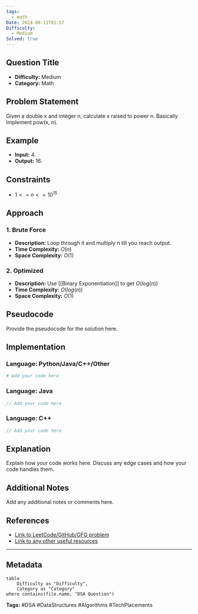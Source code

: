 ```yaml
---
tags:
  - math
Date: 2024-08-11T01:57
Difficulty:
  - Medium
Solved: true
---
```



## Question Title
- **Difficulty:** Medium
- **Category:** Math
## Problem Statement
Given a double x and integer n, calculate x raised to power n. Basically Implement pow(x, n).

## Example
- **Input:** 4.
- **Output:** 16.

## Constraints
- $1 <= n <= 10^15$
## Approach
### 1. Brute Force
- **Description:** Loop through it and multiply n till you reach output.
- **Time Complexity:** $O(n)$
- **Space Complexity:** $O(1)$

### 2. Optimized
- **Description:** Use [[Binary Exponentiation]] to get $O(log(n))$
- **Time Complexity:** $O(log(n))$
- **Space Complexity:** $O(1)$

## Pseudocode
Provide the pseudocode for the solution here.

## Implementation
### Language: Python/Java/C++/Other
```python
# Add your code here
```

### Language: Java
```java
// Add your code here
```

### Language: C++
```cpp
// Add your code here
```

## Explanation
Explain how your code works here. Discuss any edge cases and how your code handles them.

## Additional Notes
Add any additional notes or comments here.

## References
- [Link to LeetCode/GitHub/GFG problem](#)
- [Link to any other useful resources](#)

---

## Metadata
```dataview
table
    Difficulty as "Difficulty",
    Category as "Category"
where contains(file.name, "DSA Question")
```

**Tags:** #DSA #DataStructures #Algorithms #TechPlacements